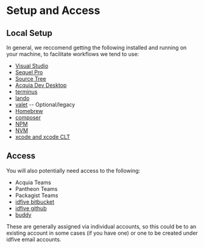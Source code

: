 # Setup and Access

## Local Setup
In general, we reccomend getting the following installed and running on your machine, to facilitate workflows we tend to use:
 - [Visual Studio](https://code.visualstudio.com/)
 - [Sequel Pro](https://www.sequelpro.com/)
 - [Source Tree](https://www.sourcetreeapp.com/)
 - [Acquia Dev Desktop](https://www.acquia.com/drupal/acquia-dev-desktop)
 - [terminus](https://pantheon.io/docs/terminus)
 - [lando](https://docs.lando.dev/)
 - [valet](https://laravel.com/docs/5.8/valet) -- Optional/legacy
 - [Homebrew](https://brew.sh/)
 - [composer](https://getcomposer.org/)
 - [NPM](https://www.npmjs.com/get-npm)
 - [NVM](https://github.com/nvm-sh/nvm/blob/master/README.md)
 - [xcode and xcode CLT](https://developer.apple.com/download/more/?=command%20line%20tools)

## Access
You will also potentially need access to the following:
 - Acquia Teams
 - Pantheon Teams
 - Packagist Teams
 - [idfive bitbucket](https://bitbucket.org/)
 - [idfive github](https://github.com/idfive)
 - [buddy](https://app.buddy.works/idfive)

These are generally assigned via individual accounts, so this could be to an existing account in some cases (if you have one) or one to be created under idfive email accounts.